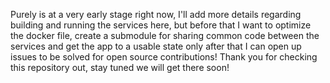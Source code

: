 Purely is at a very early stage right now, I'll add more details regarding building and running the services here, but before that I want to optimize the docker file, create a submodule for sharing common code between the services and get the app to a usable state only after that I can open up issues to be solved for open source contributions! Thank you for checking this repository out, stay tuned we will get there soon!